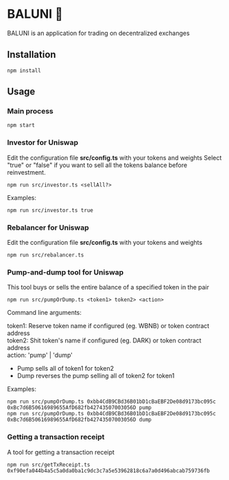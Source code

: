 # BALUNI 🎈

BALUNI is an application for trading on decentralized exchanges

## Installation

```shell
npm install
```

## Usage

### Main process

```shell
npm start
```

### Investor for Uniswap

Edit the configuration file **src/config.ts** with your tokens and weights
Select "true" or "false" if you want to sell all the tokens balance before reinvestment.

```shell
npm run src/investor.ts <sellAll?>

```

Examples:

```shell
npm run src/investor.ts true

```

### Rebalancer for Uniswap

Edit the configuration file **src/config.ts** with your tokens and weights

```shell
npm run src/rebalancer.ts 

```

### Pump-and-dump tool for Uniswap

This tool buys or sells the entire balance of a specified token in the pair

```shell
npm run src/pumpOrDump.ts <token1> token2> <action>
```

Command line arguments:

token1: Reserve token name if configured (eg. WBNB) or token contract address <br />
token2: Shit token's name if configured (eg. DARK) or token contract address <br />
action: 'pump' | 'dump' <br />

- Pump sells all of token1 for token2
- Dump reverses the pump selling all of token2 for token1

Examples:

```shell
npm run src/pumpOrDump.ts 0xbb4CdB9CBd36B01bD1cBaEBF2De08d9173bc095c 0xBc7d6B50616989655AfD682fb42743507003056D pump
npm run src/pumpOrDump.ts 0xbb4CdB9CBd36B01bD1cBaEBF2De08d9173bc095c 0xBc7d6B50616989655AfD682fb42743507003056D dump

```

### Getting a transaction receipt

A tool for getting a transaction receipt

```shell
npm run src/getTxReceipt.ts 0xf90efa044b4a5c5a0da0ba1c9dc3c7a5e53962818c6a7a0d496abcab759736fb
```
